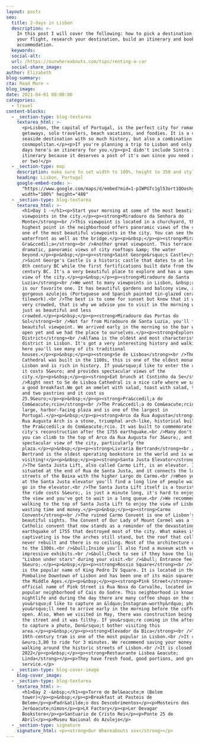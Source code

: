 ```yaml
---
layout: posts
seo:
  title: 2-days in Lisbon
  description: >-
    In this post I will cover the following: how to pick a destination, book
    your flight, research your destination, build an itinerary and book
    accommodation.
  keywords:
  social-alt:
  url: /https://ourwhereabouts.com/tips/renting-a-car
  social-share_image:
author: Elizabeth
blog-summary:
cta: Read More →
blog_image:
date: 2021-04-01 00:00:00
categories:
  - travel
content-blocks:
  - _section-type: blog-textarea
    textarea_html: >-
      <p>Lisbon, the capital of Portugal, is the perfect city for romantic
      getaways, solo travelers, beach vacations, and foodies. It is a charming
      seaside destination with so much history, but also a combination of
      cosmopolitan.</p><p>If you're planning a trip to Lisbon and only have 2
      days here's an itinerary for you.</p><p>I didn't include Sintra in this
      itinerary because it deserves a post of it's own since you need a full day
      or two!</p>
  - _section-type: map
    description: make sure to set width to 100%, height to 350 and style to border 2
    heading: Lisbon, Portugal
    google-embed-code: >-
      "https://www.google.com/maps/d/embed?mid=1-pIWPGTc1gl53ort1QOoshyD1WYVBLE&ehbc=2E312F"
      width="100%" height="480"
  - _section-type: blog-textarea
    textarea_html: >-
      <h1>Day 1 -</h1><p>Start your morning at some of the most beautiful
      viewpoints in the city.</p><p><strong>Miradouro da Senhora do
      Monte</strong><br />This viewpoint is located in a churchyard, this
      highest point in the neighborhood offers panoramic views of the city. It's
      one of the most beautiful viewpoints in the city. You can see the entire
      waterfront as well as the bridge.</p><p>&nbsp;</p><p><strong>Miradouro da
      Gra&ccedil;a</strong><br />Another great viewpoint. This terrace offers
      dramatic, panoramic views of city rooftops &amp; the water
      beyond.</p><p>&nbsp;</p><p><strong>Saint George&rsquo;s Castle</strong><br
      />Saint George's Castle is a historic castle that dates to at least the
      8th century BC while the first fortifications built date from the 1st
      century BC. It's a very beautiful place to explore and has a spectacular
      view of the city.</p><p>&nbsp;</p><p><strong>Miradouro de Santa
      Luzia</strong><br />We went to many viewpoints in Lisbon, &nbsp;and this
      is our favorite one. It has beautiful gardens and balcony view, and
      gorgeous azulejos (Portuguese and Spanish painted tin-glazed ceramic
      tilework).<br />The best is to come for sunset but know that it will be
      very crowded, that is why we advise you to visit in the morning when it's
      just as beautiful and less
      crowded.​​​​​​</p><p>&nbsp;</p><p><strong>Miradouro das Portas do
      Sol</strong><br />Not far from Miradouro de Santa Luzia, you'll find this
      beautiful viewpoint. We arrived early in the morning so the bar wasn't
      open yet and we had the place to ourselves.</p><p><strong>Explore Alfama
      District</strong><br />Alfama is the oldest and most characteristic
      district in Lisbon. It's got a very interesting history and walking around
      here you'll see many of its traditional
      houses.</p><p>&nbsp;</p><p><strong>Se de Lisboa</strong><br />The Lisbon
      Cathedral was built in the 1100s, this is one of the oldest monuments in
      Lisbon and is rich in history. If you&rsquo;d like to enter the cathedral
      it costs 5&euro; and provides spectacular views of the
      city.</p><p>&nbsp;</p><p><strong>Eat brunch at Csntinho da Se</strong><br
      />Right next to Se de Lisboa Cathedral is a nice cafe where we sat and ate
      a good breakfast.We got an omelet with salad, toast with salad, two drinks
      and two pastries and it cost us
      25.9&euro;</p><p>&nbsp;</p><p><strong>Pra&ccedil;a do
      Com&eacute;rcio</strong><br />The Pra&ccedil;a do Com&eacute;rcio is a
      large, harbor-facing plaza and is one of the largest in
      Portugal.</p><p>&nbsp;</p><p><strong>Arco da Rua Augusta</strong><br />The
      Rua Augusta Arch is a stone, triumphal arch-like, historical building on
      the Pra&ccedil;a do Com&eacute;rcio. It was built to commemorate the
      city's reconstruction after the 1755 earthquake.<br />Many don't know, but
      you can climb to the top of Arco da Rua Augusta for 3&euro;, and offers a
      spectacular view of the city, particularly the
      plaza.</p><p>&nbsp;</p><p><strong>Livraria Bertrand</strong><br />Livraria
      Bertrand is the oldest operating bookstore in the world and is worth
      visiting!</p><p>&nbsp;</p><p><strong>Santa Justa Elevator</strong><br
      />The Santa Justa Lift, also called Carmo Lift, is an elevator. It is
      situated at the end of Rua de Santa Justa, and it connects the lower
      streets of the Baixa with the higher Largo do Carmo.<br />When you arrive
      at the Santa Justa elevator you'll find a long line of people waiting to
      go in the elevator.<br />The Santa Justa Lift itself is a tourist trap,
      the ride costs 5&euro;,​​​​​​​ is just a minute long, it's hard to enjoy
      the view and you've got to wait in a long queue.<br />​​​​​​​We recommend
      walking to the top of Santa Justa Lift to enjoy the view of Lisbon without
      wasting time and money.</p><p>&nbsp;</p><p><strong>Carmo
      Convent</strong><br />The ruined Carmo Convent is one of Lisbon's most
      beautiful sights. The Convent of Our Lady of Mount Carmel was a former
      Catholic convent that now stands as a reminder of the devastating
      earthquake of 1755 that destroyed most of the city. What makes it so
      captivating is how the arches still stand, but the roof that collapsed was
      never rebuilt and there is no ceiling. Most of the architecture dates back
      to the 1300s.<br />&bull;Inside you'll also find a museum with very
      impressive exhibits.<br />&bull;Check to see if they have the light show
      "Lisbon under stars" during your visit.<br />&bull; Entrance fee:&nbsp;
      5&euro;.</p><p>&nbsp;</p><p><strong>Rossio Square</strong><br />The Rossio
      is the popular name of King Pedro IV Square. It is located in the
      Pombaline Downtown of Lisbon and has been one of its main squares since
      the Middle Ages.</p><p>&nbsp;</p><p><strong>Pink Street</strong><br />The
      official name of Pink Street is Rua Nova do Carvalho, located in the
      popular neighborhood of Cais do Sodre. This neighborhood is known for its
      nightlife and during the day there are many coffee shops on the street. If
      you&rsquo;d like to capture an &ldquo;Instagram-worthy&rdquo; photo
      you&rsquo;ll need to arrive early in the morning before the coffee shops
      open. Also, When we visited in May, there was construction being done on
      the street and it was filthy. If you&rsquo;re coming in the afternoon just
      to capture a photo, Don&rsquo;t bother visiting this
      area.</p><p>&nbsp;</p><p><strong>Elevador da Bica</strong><br />This
      19th-century tram is one of the most popular in Lisbon.<br />It costs
      &euro;3,80 to ride for 3 minutes. We recommend saving your money and
      walking around the historic streets of Lisbon.<br />It is closed as of May
      2022</p><p>&nbsp;</p><p><strong>Restaurante Lisboa &eacute;
      Linda</strong></p><p>They have fresh food, good portions, and great
      service.</p>
  - _section-type: blog-cover-image
    blog-cover_image:
  - _section-type: blog-textarea
    textarea_html: >-
      <h1>Day 2 -&nbsp;</h1><p>Torre de Bel&eacute;m (Belem
      tower)</p><p>&nbsp;</p><p>Breakfast at Pasteis de
      Belem</p><p>Padr&atilde;o dos Descobrimentos</p><p>Mosteiro dos
      Jer&oacute;nimos</p><p>LX Factory</p><p>Ler Devagar
      Bookstore</p><p>Santuario de Cristo Rei</p><p>Ponte 25 de
      Abril</p><p>Museu Nacional do Azulejo</p>
  - _section-type: signature
    signature_html: <p><strong>Our Whereabouts xxx</strong></p>
---
```

